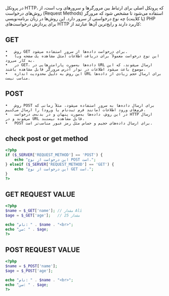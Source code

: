 در پروتکل HTTP، که پروتکل اصلی برای ارتباط بین مرورگرها و سرورهای وب است، از روش‌های درخواست (Request Methods) استفاده
می‌شود تا مشخص شود که مرورگر (یا کلاینت) چه نوع درخواستی از سرور دارد. این روش‌ها در زبان برنامه‌نویسی PHP برای پردازش
درخواست‌های HTTP کاربرد دارند و رایج‌ترین آن‌ها عبارتند از:

## GET

	•	روش GET برای درخواست داده‌ها از سرور استفاده می‌شود.
	•	این نوع درخواست معمولاً برای دریافت اطلاعات (مثل مشاهده یک صفحه وب) به کار می‌رود.
	•	در GET، داده‌ها به‌صورت پارامترهایی در URL ارسال می‌شوند، که این موضوع باعث می‌شود اطلاعات در نوار آدرس مرورگر قابل مشاهده باشند.
	•	این روش به دلیل محدودیت اندازه URL برای ارسال حجم زیادی از داده‌ها مناسب نیست.

## POST

	•	روش POST برای ارسال داده‌ها به سرور استفاده می‌شود، مثلاً زمانی که فرم‌های ورود اطلاعات (مانند فرم ثبت‌نام یا ورود) را ارسال می‌کنیم.
	•	در این روش، داده‌ها به‌صورت پنهان و در بدنه‌ی درخواست HTTP ارسال می‌شوند و در URL قابل مشاهده نیستند.
	•	POST برای ارسال داده‌های حجیم و حساس مثل رمز عبور مناسب‌تر است.


## check post or get method
```php
<?php
if ($_SERVER['REQUEST_METHOD'] == 'POST') {
    echo "این درخواست از نوع POST است.";
} elseif ($_SERVER['REQUEST_METHOD'] == 'GET') {
    echo "این درخواست از نوع GET است.";
}
?>
```


## GET REQUEST VALUE

```php
<?php
$name = $_GET['name']; // مقدار Ali
$age = $_GET['age'];   // مقدار 25

echo "نام: " . $name . "<br>";
echo "سن: " . $age;
?>
```

## POST REQUEST VALUE

```php
<?php
$name = $_POST['name'];
$age = $_POST['age'];

echo "نام: " . $name . "<br>";
echo "سن: " . $age;
?>
```